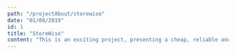 ```yaml
---
path: "/projectAbout/storewise"
date: "01/08/2019"
id: 1
title: "StoreWise"
content: "This is an exciting project, presenting a cheap, reliable and secure decentralized object-storage platform. I'm engaged part-time as a remote front end and web development lead. The project consists in multiple storage services offered throughout a series of React applications and a serverless stack, leveraging AWS Lambda and Cognito."
---
```

